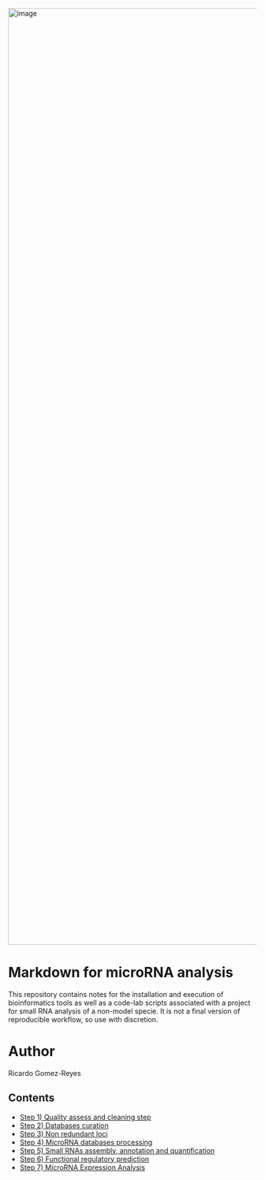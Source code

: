 <img width="1900" alt="image" src="https://github.com/RJEGR/Small-RNASeq-data-analysis/assets/24900266/25f02637-e9a2-4911-ab58-421c72ad6c44">

# Markdown for microRNA analysis
This repository contains notes for the installation and execution of bioinformatics tools as well as a code-lab scripts associated with a project for small RNA analysis of a non-model specie. It is not a final version of reproducible workflow, so use with discretion.

# Author
Ricardo Gomez-Reyes

## Contents
- [Step 1) Quality assess and cleaning step](https://github.com/RJEGR/Small-RNASeq-data-analysis/blob/master/A_UPSTREAM/PREPROCESSING.md)
- [Step 2) Databases curation](https://github.com/RJEGR/Small-RNASeq-data-analysis/blob/master/A_UPSTREAM/DATABASES.md)
- [Step 3) Non redundant loci](https://github.com/RJEGR/Small-RNASeq-data-analysis/tree/master/B_srna_loci_finder)
- [Step 4) MicroRNA databases processing](https://github.com/RJEGR/Small-RNASeq-data-analysis/tree/master/MICRORNA_DB)
- [Step 5) Small RNAs assembly, annotation and quantification](https://github.com/RJEGR/Small-RNASeq-data-analysis/blob/master/A_UPSTREAM/SHORTSTACKS4.md)
- [Step 6) Functional regulatory prediction](https://github.com/RJEGR/Small-RNASeq-data-analysis/blob/master/A_UPSTREAM/FUNCTIONAL_PREDICTION.md)
- [Step 7) MicroRNA Expression Analysis](https://github.com/RJEGR/Small-RNASeq-data-analysis/tree/master/E_expression_analysis)
